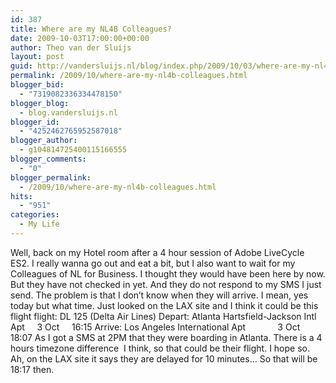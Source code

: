 ```yaml
---
id: 387
title: Where are my NL4B Colleagues?
date: 2009-10-03T17:00:00+00:00
author: Theo van der Sluijs
layout: post
guid: http://vandersluijs.nl/blog/index.php/2009/10/03/where-are-my-nl4b-colleagues/
permalink: /2009/10/where-are-my-nl4b-colleagues.html
blogger_bid:
  - "7319082336334478150"
blogger_blog:
  - blog.vandersluijs.nl
blogger_id:
  - "4252462765952587018"
blogger_author:
  - g104814725400115166555
blogger_comments:
  - "0"
blogger_permalink:
  - /2009/10/where-are-my-nl4b-colleagues.html
hits:
  - "951"
categories:
  - My Life
---
```

Well, back on my Hotel room after a 4 hour session of Adobe LiveCycle ES2. I really wanna go out and eat a bit, but I also want to wait for my Colleagues of NL for Business. I thought they would have been here by now. But they have not checked in yet. And they do not respond to my SMS I just send. <a name="more"></a> The problem is that I don’t know when they will arrive. I mean, yes today but what time. Just looked on the LAX site and I think it could be this flight flight: DL 125 (Delta Air Lines) Depart: Atlanta Hartsfield-Jackson Intl Apt     3 Oct     16:15 Arrive: Los Angeles International Apt             3 Oct      18:07 As I got a SMS at 2PM that they were boarding in Atlanta. There is a 4 hours timezone difference  I think, so that could be their flight. I hope so. Ah, on the LAX site it says they are delayed for 10 minutes… So that will be 18:17 then.